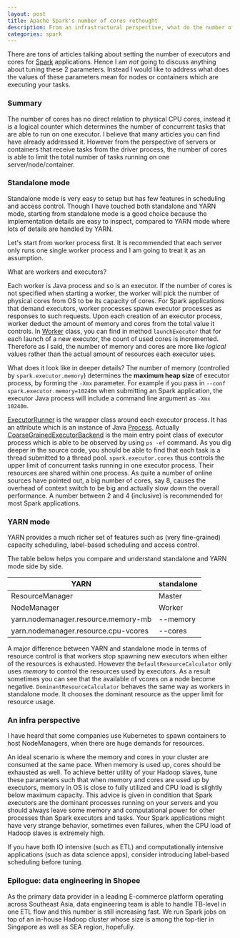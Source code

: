 ```yaml
---
layout: post
title: Apache Spark's number of cores rethought
description: From an infrastructural perspective, what do the number of executors and cores actually mean?
categories: spark
---
```


There are tons of articles talking about setting the number of executors and cores for [Spark](http://spark.apache.org/) applications.
Hence I am _not_ going to discuss anything about tuning these 2 parameters.
Instead I would like to address what does the values of these parameters mean
for nodes or containers which are executing your tasks.

### Summary

The number of cores has no direct relation to physical CPU cores,
instead it is a logical counter
which determines the number of concurrent
tasks that are able to run on one executor.
I believe that many articles you can find have already addressed it.
However from the perspective of servers or containers
that receive tasks from the driver process,
the number of cores is able to limit the total number of tasks running
on one server/node/container.

### Standalone mode

Standalone mode is very easy to setup but has few features in
scheduling and access control.
Though I have touched both standalone and YARN mode,
starting from standalone mode is a good choice
because the implementation details are easy to inspect, compared to YARN mode
where lots of details are handled by YARN.

Let's start from worker process first.
It is recommended that each server only runs one single worker process
and I am going to treat it as an assumption.

What are workers and executors?

Each worker is Java process and so is an executor.
If the number of cores is not specified when starting a worker,
the worker will pick the number of physical cores from OS
to be its capacity of cores.
For Spark applications that demand executors,
worker processes spawn executor processes as responses to such requests.
Upon each creation of an executor process,
worker deduct the amount of memory and cores from the total value
it controls.
In [Worker]()
class, you can find in method `launchExecutor` that
for each launch of a new executor, the count of used cores is incremented.
Therefore as I said,
the number of memory and cores are more like
_logical_ values rather than the actual amount of resources each executor uses.

What does it look like in deeper details?
The number of memory (controlled by `spark.executor.memory`)
determines the **maximum heap size** of executor process,
by forming the `-Xmx` parameter.
For example if you pass in `--conf spark.executor.memory=10240m`
when submitting an Spark application,
the executor Java process will include a command line argument as `-Xmx 10240m`.

[ExecutorRunner](https://github.com/apache/spark/blob/master/core/src/main/scala/org/apache/spark/deploy/worker/ExecutorRunner.scala)
is the wrapper class around each executor process.
It has an attribute which is an instance of Java
[Process](https://docs.oracle.com/javase/8/docs/api/java/lang/Process.html).
Actually [CoarseGrainedExecutorBackend](https://github.com/apache/spark/blob/master/core/src/main/scala/org/apache/spark/deploy/worker/Worker.scala)
is the main entry point class of executor process
which is able to be observed by using `ps -ef` command.
As you dig deeper in the source code,
you should be able to find that each task is a thread submitted
to a thread pool.
`spark.executor.cores` thus controls the upper limit of concurrent tasks
running in one executor process.
Their resources are shared within one process.
As quite a number of online sources have pointed out,
a big number of cores, say 8,
causes the overhead of context switch to be big and
actually slow down the overall performance.
A number between 2 and 4 (inclusive) is recommended for most Spark applications.

### YARN mode

YARN provides a much richer set of features such as
(very fine-grained) capacity scheduling, label-based scheduling and access control.

The table below helps you compare and understand standalone and YARN mode
side by side.

|  YARN | standalone |
|---------------------|--------|
| ResourceManager     | Master  |
| NodeManager         | Worker  |
| yarn.nodemanager.resource.memory-mb  | --memory |
| yarn.nodemanager.resource.cpu-vcores | --cores  |

A major difference between YARN and standalone mode in terms of resource control
is that workers stop spawning new executors
when either of the resources is exhausted.
However the `DefaultResourceCalculator` only uses _memory_ to control
the resources used by executors.
As a result sometimes you can see that the available of vcores on a node
become negative.
`DominantResourceCalculator` behaves the same way as workers in standalone mode.
It chooses the dominant resource as the upper limit for resource usage.


### An infra perspective

I have heard that some companies use Kubernetes to spawn containers to host NodeManagers,
when there are huge demands for resources.

An ideal scenario is where the memory and cores in your cluster
are consumed at the same pace.
When memory is used up,
cores should be exhausted as well.
To achieve better utility of your Hadoop slaves,
tune these parameters such that
when memory and cores are used up by executors,
memory in OS is close to fully utilized and CPU load is slightly below
maximum capacity.
This advice is given in condition that Spark executors are the dominant
processes running on your servers
and you should always leave some memory and computational power for
other processes than Spark executors and tasks.
Your Spark applications might have very strange behavior,
sometimes even failures,
when the CPU load of Hadoop slaves is extremely high.

If you have both IO intensive (such as ETL)
and computationally intensive applications (such as data science apps),
consider introducing label-based scheduling before tuning.

### Epilogue: data engineering in Shopee

As the primary data provider in a leading E-commerce platform operating across Southeast Asia,
data engineering team is able to handle TB-level in one ETL flow and
this number is still increasing fast.
We run Spark jobs on top of an in-house Hadoop cluster
whose size is among the top-tier in Singapore as well as SEA region, hopefully.
